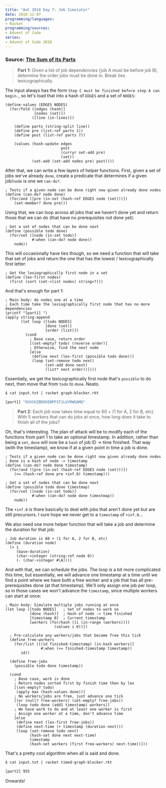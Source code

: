 ```yaml
---
title: "AoC 2018 Day 7: Job Simulator"
date: 2018-12-07
programming/languages:
- Racket
programming/sources:
- Advent of Code
series:
- Advent of Code 2018
---
```

### Source: [The Sum of Its Parts](https://adventofcode.com/2018/day/7)

> **Part 1:** Given a list of job dependencies (job A must be before job B), determine the order jobs must be done in. Break ties lexicographically.

<!--more-->

The input always has the form `Step C must be finished before step A can begin.`, so let's load that into a hash of `EDGES` and a set of `NODES`:

```racket
(define-values (EDGES NODES)
  (for/fold ([edges (hash)]
             [nodes (set)])
            ([line (in-lines)])

    (define parts (string-split line))
    (define pre (list-ref parts 1))
    (define post (list-ref parts 7))

    (values (hash-update edges
                         post
                         (curryr set-add pre)
                         (set))
            (set-add (set-add nodes pre) post))))
```

After that, we can write a few layers of helper functions. First, given a set of jobs we've already `done`, create a predicate that determines if a given job/`node` is one we `can-do?`.

```racket
; Tests if a given node can be done right now given already done nodes
(define (can-do? node done)
  (for/and ([pre (in-set (hash-ref EDGES node (set)))])
    (set-member? done pre)))
```

Using that, we can loop across all jobs that we haven't done yet and return those that we can do (that have no prerequisites not done yet):

```racket
; Get a set of nodes that can be done next
(define (possible todo done)
  (for/set ([node (in-set todo)]
            #:when (can-do? node done))
    node))
```

This will occasionally have ties though, so we need a function that will take that set of jobs and return the one that has the lowest / lexicographically first letter:

```racket
; Get the lexiographically first node in a set
(define (lex-first nodes)
  (first (sort (set->list nodes) string<?)))
```

And that's enough for part 1:

```racket
; Main body: do nodes one at a time
; Each time take the lexiographically first node that has no more dependencies
(printf "[part1] ")
(apply string-append
       (let loop ([todo NODES]
                  [done (set)]
                  [order (list)])
         (cond
           ; Base case, return order
           [(set-empty? todo) (reverse order)]
           ; Otherwise, find the next node
           [else
            (define next (lex-first (possible todo done)))
            (loop (set-remove todo next)
                  (set-add done next)
                  (list* next order))])))
```

Essentially, we get the lexicographically first node that's `possible` to do next, then move that from `todo` to `done`. Neato.

```bash
$ cat input.txt | racket graph-blocker.rkt

[part1] "OVXCKZBDEHINPFSTJLUYRWGAMQ"
```

> **Part 2:** Each job now takes time equal to 60 + (1 for A, 2 for B, etc). With 5 workers that can do jobs at once, how long does it take to finish all of the jobs?

Oh, that's interesting. The plan of attack will be to modify each of the functions from part 1 to take an optional timestamp. In addition, rather than being a `set`, `done` will now be a `hash` of job ID -> time finished. That way (with the timestamp), we know if at a given point in time a job is done.

```racket
; Tests if a given node can be done right now given already done nodes
; Done is a hash of node -> timestamp
(define (can-do? node done timestamp)
  (for/and ([pre (in-set (hash-ref EDGES node (set)))])
    (<= (hash-ref done pre +inf.0) timestamp)))

; Get a set of nodes that can be done next
(define (possible todo done timestmap)
  (for/set ([node (in-set todo)]
            #:when (can-do? node done timestmap))
    node))
```

The `+inf.0` is there basically to deal with jobs that aren't done yet but are still precursors. I sure hope we never get to a `timestamp` of `+inf.0`...

We also need one more helper function that will take a job and determine the duration for that job:

```racket
; Job duration is 60 + (1 for A, 2 for B, etc)
(define (duration node)
  (+ 1
     (base-duration)
     (char->integer (string-ref node 0))
     (- (char->integer #\A))))
```

And with that, we can schedule the jobs. The loop is a bit more complicated this time, but essentially, we will advance one timestamp at a time until we find a point where we have both a free worker and a job that has all pre-prerequisites done (at that timestamp). We'll only assign one job per loop, so in those cases we won't advance the `timestamp`, since multiple workers can start at once:

```racket
; Main body: Simulate multiple jobs running at once
(let loop ([todo NODES]   ; Set of nodes to work on
           [done (hash)]  ; Hash of node -> time finished
           [timestamp 0]  ; Current timestamp
           [workers (for/hash ([i (in-range (workers))])
                      (values i 0))])

  ; Pre-calculate any workers/jobs that became free this tick
  (define free-workers
    (for/list ([(id finished-timestamp) (in-hash workers)]
                #:when (<= finished-timestamp timestamp))
       id))

  (define free-jobs
    (possible todo done timestamp))

  (cond
    ; Base case, work is done
    ; Return nodes sorted first by finish time then by lex
    [(set-empty? todo)
     (apply max (hash-values done))]
    ; No workers/jobs are free, just advance one tick
    [(or (null? free-workers) (set-empty? free-jobs))
     (loop todo done (add1 timestamp) workers)]
    ; We have work to do and at least one worker is first
    ; Assign one worker at a time, don't advance time
    [else
     (define next (lex-first free-jobs))
     (define next-time (+ timestamp (duration next)))
     (loop (set-remove todo next)
           (hash-set done next next-time)
           timestamp
           (hash-set workers (first free-workers) next-time))]))
```

That's a pretty cool algorithm when all is said and done.

```bash
$ cat input.txt | racket timed-graph-blocker.rkt

[part2] 955
```

Onwards!
